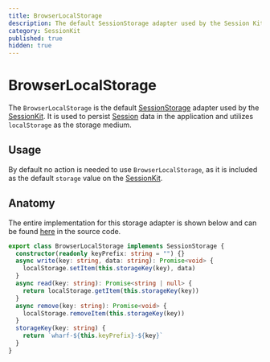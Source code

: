 ```yaml
---
title: BrowserLocalStorage
description: The default SessionStorage adapter used by the Session Kit to persist data within applications.
category: SessionKit
published: true
hidden: true
---
```


# BrowserLocalStorage

The `BrowserLocalStorage` is the default [SessionStorage](/docs/session-kit/session-storage) adapter used by the [SessionKit](/docs/session-kit/session-kit-factory). It is used to persist [Session](/docs/session-kit/session) data in the application and utilizes `localStorage` as the storage medium.

## Usage

By default no action is needed to use `BrowserLocalStorage`, as it is included as the default `storage` value on the [SessionKit](/docs/sessionkit/session-kit-factory).

## Anatomy

The entire implementation for this storage adapter is shown below and can be found [here](https://github.com/wharfkit/session/blob/679d30cbd3fa9195673e25dd9c8f6194575ecdb5/src/storage.ts#L16-L30) in the source code.

```ts
export class BrowserLocalStorage implements SessionStorage {
  constructor(readonly keyPrefix: string = "") {}
  async write(key: string, data: string): Promise<void> {
    localStorage.setItem(this.storageKey(key), data)
  }
  async read(key: string): Promise<string | null> {
    return localStorage.getItem(this.storageKey(key))
  }
  async remove(key: string): Promise<void> {
    localStorage.removeItem(this.storageKey(key))
  }
  storageKey(key: string) {
    return `wharf-${this.keyPrefix}-${key}`
  }
}
```
